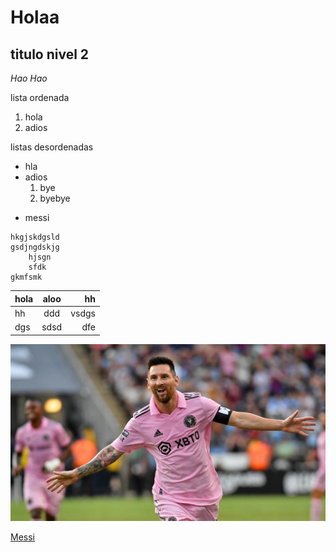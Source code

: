 # Holaa

## titulo nivel 2

_Hao_  *Hao*

lista ordenada
1. hola
2. adios

listas desordenadas
- hla
- adios
    1. bye
    2. byebye
* messi

```
hkgjskdgsld
gsdjngdskjg
    hjsgn
    sfdk
gkmfsmk
```
|hola |aloo | hh|
|---|:---:|---:|
|hh|ddd|vsdgs|
|dgs|sdsd|dfe|

<img src="messi.jpg">

[Messi](https://messi.com)